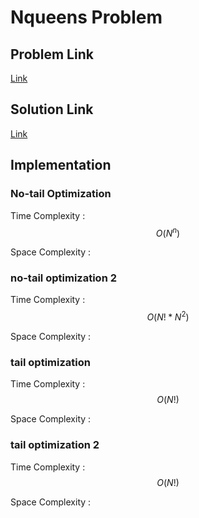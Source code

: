 # Nqueens Problem


## Problem Link
[Link](https://www.geeksforgeeks.org/problems/n-queen-problem0315/1)
## Solution Link

[Link](https://www.geeksforgeeks.org/n-queen-problem-backtracking-3/)
## Implementation

### No-tail Optimization

Time Complexity : $$O(N^{n})$$

Space Complexity : 

### no-tail optimization 2
Time Complexity : $$O(N! * N^{2})$$

Space Complexity : 

### tail optimization 

Time Complexity : $$O(N!) $$

Space Complexity :


### tail optimization 2

Time Complexity : $$O(N!) $$

Space Complexity :
